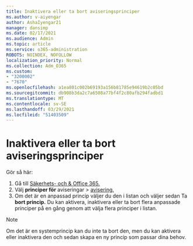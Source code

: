 ```yaml
---
title: Inaktivera eller ta bort aviseringsprinciper
ms.author: v-aiyengar
author: AshaIyengar21
manager: dansimp
ms.date: 02/17/2021
ms.audience: Admin
ms.topic: article
ms.service: o365-administration
ROBOTS: NOINDEX, NOFOLLOW
localization_priority: Normal
ms.collection: Adm_O365
ms.custom:
- "3200002"
- "7670"
ms.openlocfilehash: a1ea801c002b69193a156b81785e94619b2c05bd
ms.sourcegitcommit: db908b3da2c7a6508a77bf4f2c80afb294fadbd1
ms.translationtype: MT
ms.contentlocale: sv-SE
ms.lasthandoff: 03/29/2021
ms.locfileid: "51403509"
---
```

# <a name="turn-off-or-delete-alert-policies"></a>Inaktivera eller ta bort aviseringsprinciper

Gör så här:

1. Gå till [Säkerhets- och & Office 365.](https://go.microsoft.com/fwlink/p/?linkid=2077143)
1. Välj **principer för** aviseringar  >  [avisering.](https://go.microsoft.com/fwlink/?linkid=2103208)
1. Om det är en anpassad princip väljer du den i listan och väljer sedan Ta **bort princip.** Du kan aktivera, inaktivera eller ta bort flera anpassade principer på en gång genom att välja flera principer i listan.

> [!NOTE]
> Om det är en systemprincip kan du inte ta bort den, men du kan aktivera eller inaktivera den och sedan skapa en ny princip som passar dina behov.
